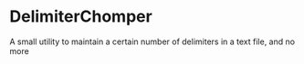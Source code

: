 # DelimiterChomper
A small utility to maintain a certain number of delimiters in a text file, and no more
